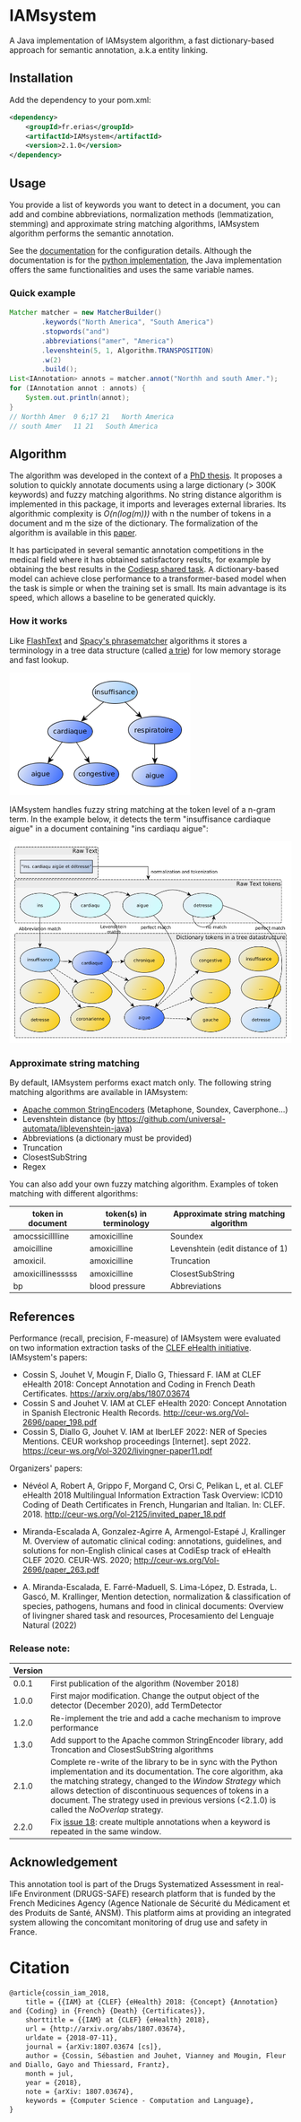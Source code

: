 # IAMsystem

A Java implementation of IAMsystem algorithm, a fast dictionary-based approach for semantic annotation, a.k.a entity linking.


## Installation

Add the dependency to your pom.xml:

```XML
<dependency>
 	<groupId>fr.erias</groupId>
	<artifactId>IAMsystem</artifactId>
	<version>2.1.0</version>
</dependency>
```

## Usage
You provide a list of keywords you want to detect in a document,
you can add and combine abbreviations, normalization methods (lemmatization, stemming) and approximate string matching algorithms,
IAMsystem algorithm performs the semantic annotation.

See the [documentation](https://iamsystem-python.readthedocs.io/en/latest/) for the configuration details. Although the documentation is for the [python implementation](https://github.com/scossin/iamsystem_python), the Java implementation offers the same functionalities and uses the same variable names.

### Quick example

```java
Matcher matcher = new MatcherBuilder()
		.keywords("North America", "South America")
		.stopwords("and")
		.abbreviations("amer", "America")
		.levenshtein(5, 1, Algorithm.TRANSPOSITION)
		.w(2)
		.build();
List<IAnnotation> annots = matcher.annot("Northh and south Amer.");
for (IAnnotation annot : annots) {
	System.out.println(annot);
}
// Northh Amer	0 6;17 21	North America
// south Amer	11 21	South America
```

## Algorithm
The algorithm was developed in the context of a [PhD thesis](https://theses.hal.science/tel-03857962/).
It proposes a solution to quickly annotate documents using a large dictionary (> 300K keywords) and fuzzy matching algorithms.
No string distance algorithm is implemented in this package, it imports and leverages external libraries. 
Its algorithmic complexity is *O(n(log(m)))* with n the number of tokens in a document and m the size of the dictionary.
The formalization of the algorithm is available in this [paper](https://ceur-ws.org/Vol-3202/livingner-paper11.pdf).

It has participated in several semantic annotation competitions in the medical field where it has obtained satisfactory results,
for example by obtaining the best results in the [Codiesp shared task](https://temu.bsc.es/codiesp/index.php/2019/09/19/awards/).
A dictionary-based model can achieve close performance to a transformer-based model when the task is simple or when the training set is small.
Its main advantage is its speed, which allows a baseline to be generated quickly.
### How it works

Like [FlashText](https://github.com/vi3k6i5/flashtext) and [Spacy's phrasematcher](https://spacy.io/api/phrasematcher) algorithms it stores a terminology in a tree data structure (called [a trie](https://en.wikipedia.org/wiki/Trie)) for low memory storage and fast lookup. 

<img src="./trie_datastructure.png"/>

IAMsystem handles fuzzy string matching at the token level of a n-gram term. 
In the example below, it detects the term "insuffisance cardiaque aigue" in a document containing "ins cardiaqu aigue": 

<img src="./search_algorithm.png" width="525" height="360"/>

### Approximate string matching
By default, IAMsystem performs exact match only.
The following string matching algorithms are available in IAMsystem:
* [Apache common StringEncoders](https://commons.apache.org/proper/commons-codec/apidocs/org/apache/commons/codec/class-use/StringEncoder.html#org.apache.commons.codec.language) (Metaphone, Soundex, Caverphone...)
* Levenshtein distance (by https://github.com/universal-automata/liblevenshtein-java)
* Abbreviations (a dictionary must be provided)
* Truncation 
* ClosestSubString
* Regex

You can also add your own fuzzy matching algorithm. 
Examples of token matching with different algorithms: 


| token in document    |  token(s) in terminology        |	Approximate string matching algorithm	|
|----------------------|---------------------------------|------------------------------------------|
|   amocssicilllline   | amoxicilline                    |  Soundex                                 |
|   amoicilline        | amoxicilline                    |  Levenshtein (edit distance of 1)        | 
|   amoxicil.          | amoxicilline                    |  Truncation                              | 
|   amoxicillinesssss  | amoxicilline                    |  ClosestSubString                        | 
|   bp                 | blood pressure                  |  Abbreviations                           |


## References
Performance (recall, precision, F-measure) of IAMsystem were evaluated on two information extraction tasks of the [CLEF eHealth initiative](http://www.clef-initiative.eu/). IAMsystem's papers:

*    Cossin S, Jouhet V, Mougin F, Diallo G, Thiessard F. IAM at CLEF eHealth 2018: Concept Annotation and Coding in French Death Certificates. https://arxiv.org/abs/1807.03674 
*    Cossin S and Jouhet V. IAM at CLEF eHealth 2020: Concept Annotation in Spanish Electronic Health Records. http://ceur-ws.org/Vol-2696/paper_198.pdf
* Cossin S, Diallo G, Jouhet V. IAM at IberLEF 2022: NER of Species Mentions. CEUR workshop proceedings [Internet]. sept 2022. https://ceur-ws.org/Vol-3202/livingner-paper11.pdf


Organizers' papers:

* Névéol A, Robert A, Grippo F, Morgand C, Orsi C, Pelikan L, et al. CLEF eHealth 2018 Multilingual Information Extraction Task Overview: ICD10 Coding of Death Certificates in French, Hungarian and Italian. In: CLEF. 2018. http://ceur-ws.org/Vol-2125/invited_paper_18.pdf

*  Miranda-Escalada A, Gonzalez-Agirre A, Armengol-Estapé J, Krallinger M. Overview of automatic clinical coding: annotations, guidelines, and solutions for non-English clinical cases at CodiEsp track of eHealth CLEF 2020. CEUR-WS. 2020; http://ceur-ws.org/Vol-2696/paper_263.pdf

* A. Miranda-Escalada, E. Farré-Maduell, S. Lima-López, D. Estrada, L. Gascó, M. Krallinger, Mention detection, normalization & classification of species, pathogens, humans and food in clinical documents: Overview of livingner shared task and resources, Procesamiento del Lenguaje Natural (2022)

### Release note:

| Version    |                                                                                                        |
|------------|--------------------------------------------------------------------------------------------------------|
|   0.0.1    | First publication of the algorithm (November 2018)                                                     |
|   1.0.0    | First major modification. Change the output object of the detector (December 2020), add TermDetector   |
|   1.2.0    | Re-implement the trie and add a cache mechanism to improve performance                     		      |
|   1.3.0    | Add support to the Apache common StringEncoder library, add Troncation and ClosestSubString algorithms |
|   2.1.0    | Complete re-write of the library to be in sync with the Python implementation and its documentation. The core algorithm, aka the matching strategy, changed to the *Window Strategy* which allows detection of discontinuous sequences of tokens in a document. The strategy used in previous versions (<2.1.0) is called the *NoOverlap* strategy.|
|   2.2.0    | Fix [issue 18](https://github.com/scossin/iamsystem_python/issues/18): create multiple annotations when a keyword is repeated in the same window.|




## Acknowledgement
This annotation tool is part of the Drugs Systematized Assessment in real-liFe Environment (DRUGS-SAFE) research platform that is funded by the French Medicines Agency (Agence Nationale de Sécurité du Médicament et des Produits de Santé, ANSM). This platform aims at providing an integrated system allowing the concomitant monitoring of drug use and safety in France.

# Citation 
```
@article{cossin_iam_2018,
	title = {{IAM} at {CLEF} {eHealth} 2018: {Concept} {Annotation} and {Coding} in {French} {Death} {Certificates}},
	shorttitle = {{IAM} at {CLEF} {eHealth} 2018},
	url = {http://arxiv.org/abs/1807.03674},
	urldate = {2018-07-11},
	journal = {arXiv:1807.03674 [cs]},
	author = {Cossin, Sébastien and Jouhet, Vianney and Mougin, Fleur and Diallo, Gayo and Thiessard, Frantz},
	month = jul,
	year = {2018},
	note = {arXiv: 1807.03674},
	keywords = {Computer Science - Computation and Language},
}
```

